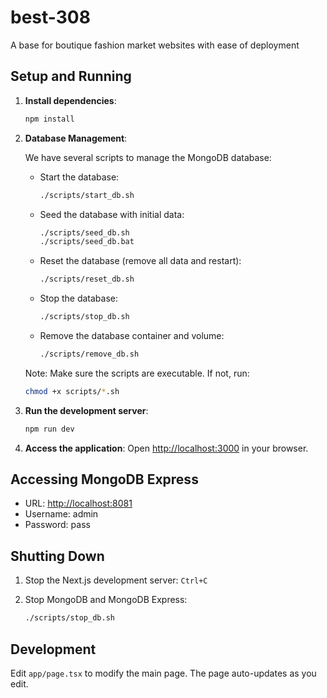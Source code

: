 # best-308

A base for boutique fashion market websites with ease of deployment

## Setup and Running

1. **Install dependencies**:

   ```bash
   npm install
   ```

2. **Database Management**:

   We have several scripts to manage the MongoDB database:

   - Start the database:

     ```bash
     ./scripts/start_db.sh
     ```

   - Seed the database with initial data:

     ```bash
     ./scripts/seed_db.sh
     ./scripts/seed_db.bat
     ```

   - Reset the database (remove all data and restart):

     ```bash
     ./scripts/reset_db.sh
     ```

   - Stop the database:

     ```bash
     ./scripts/stop_db.sh
     ```

   - Remove the database container and volume:

     ```bash
     ./scripts/remove_db.sh
     ```

   Note: Make sure the scripts are executable. If not, run:

   ```bash
   chmod +x scripts/*.sh
   ```

3. **Run the development server**:

   ```bash
   npm run dev
   ```

4. **Access the application**:
   Open [http://localhost:3000](http://localhost:3000) in your browser.

## Accessing MongoDB Express

- URL: [http://localhost:8081](http://localhost:8081)
- Username: admin
- Password: pass

## Shutting Down

1. Stop the Next.js development server: `Ctrl+C`
2. Stop MongoDB and MongoDB Express:

   ```bash
   ./scripts/stop_db.sh
   ```

## Development

Edit `app/page.tsx` to modify the main page. The page auto-updates as you edit.
